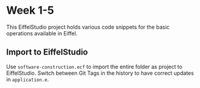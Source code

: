 Week 1-5
========

This EiffelStudio project holds various code snippets for the basic operations available in Eiffel.

## Import to EiffelStudio

Use `software-construction.ecf` to import the entire folder as project to EiffelStudio.
Switch between Git Tags in the history to have correct updates in `application.e`. 
